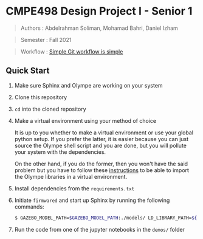 # CMPE498 Design Project I - Senior 1
>Authors : Abdelrahman Soliman, Mohamad Bahri, Daniel Izham

>Semester : Fall 2021

>Workflow : [Simple Git workflow is simple](https://www.atlassian.com/git/articles/simple-git-workflow-is-simple)

## Quick Start

1. Make sure Sphinx and Olympe are working on your system
1. Clone this repository
1. `cd` into the cloned repository
1. Make a virtual environment using your method of choice

   It is up to you whether to make a virtual environment or use your global python setup.
   If you prefer the latter, it is easier because you can just source the Olympe shell script 
   and you are done, but you will pollute your system with the dependencies.
   
   On the other hand, if you do the former, then you won't have the said problem but you have
   to follow these [instructions](https://forum.developer.parrot.com/t/use-olympe-from-a-ros-program/10009/4)
   to be able to import the Olympe libraries in a virtual environment.
   
1. Install dependencies from the `requirements.txt`
1. Initiate `firmwared` and start up Sphinx by running the following commands:

   ```bash
   $ GAZEBO_MODEL_PATH=$GAZEBO_MODEL_PATH:./models/ LD_LIBRARY_PATH=${LD_LIBRARY_PATH}:./plugins/moving_target/build/ sphinx ./worlds/empty.world
   ```

1. Run the code from one of the jupyter notebooks in the `demos/` folder
